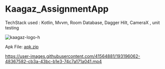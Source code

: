 # Kaagaz_AssignmentApp


TechStack used : Kotlin, Mvvm, Room Database, Dagger Hilt, CameraX , unit testing


![kaagaz-logo-h](https://user-images.githubusercontent.com/41564881/192704355-f64cfbde-995e-4b67-9b8d-af5b1f49faa1.png)
    
    
    

Apk File:
[apk.zip](https://github.com/Ravindra0310/Kaagaz_app/files/9662110/apk.zip)


https://user-images.githubusercontent.com/41564881/193196062-48367582-cb3a-43bc-b1e3-74c7a171a041.mp4

